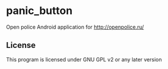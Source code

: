 panic_button
============

Open police Android application for http://openpolice.ru/

License
-------------
This program is licensed under GNU GPL v2 or any later version
